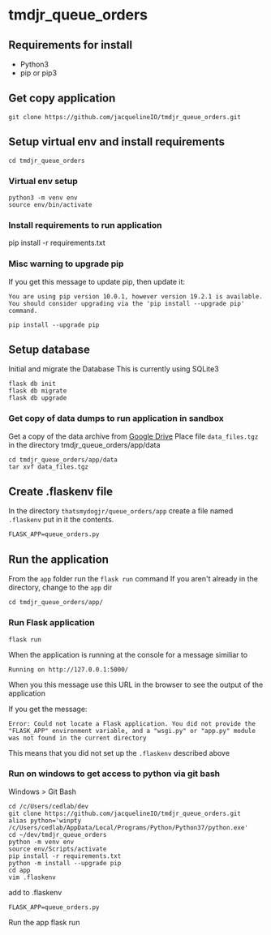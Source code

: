 # tmdjr_queue_orders

## Requirements for install
* Python3
* pip or pip3

## Get copy application
```
git clone https://github.com/jacquelineIO/tmdjr_queue_orders.git
```

## Setup virtual env and install requirements
```
cd tmdjr_queue_orders
```
### Virtual env setup
```
python3 -m venv env
source env/bin/activate
```
### Install requirements to run application
pip install -r requirements.txt

### Misc warning to upgrade pip
If you get this message to update pip, then update it:
```
You are using pip version 10.0.1, however version 19.2.1 is available.
You should consider upgrading via the 'pip install --upgrade pip' command.
```
```
pip install --upgrade pip
```
## Setup database
Initial and migrate the Database
This is currently using SQLite3
```
flask db init
flask db migrate
flask db upgrade
```

### Get copy of data dumps to run application in sandbox
Get a copy of the data archive from [Google Drive](https://drive.google.com/drive/u/1/folders/1nAblU72qlTKgcTMgJ-00r5Zy8aVf8Ffc)
Place file `data_files.tgz` in the directory tmdjr_queue_orders/app/data
```
cd tmdjr_queue_orders/app/data
tar xvf data_files.tgz
```

## Create .flaskenv file 
In the directory `thatsmydogjr/queue_orders/app` create a file named `.flaskenv`
put in it the contents.
```
FLASK_APP=queue_orders.py
```

## Run the application
From the `app` folder run the `flask run` command
If you aren't already in the directory, change to the `app` dir
```
cd tmdjr_queue_orders/app/
```
### Run Flask application
```
flask run
```
When the application is running at the console for a message similiar to
```
Running on http://127.0.0.1:5000/
```
When you this message use this URL in the browser to see the output of the application

If you get the message:
```
Error: Could not locate a Flask application. You did not provide the "FLASK_APP" environment variable, and a "wsgi.py" or "app.py" module was not found in the current directory
```
This means that you did not set up the `.flaskenv` described above

### Run on windows to get access to python via git bash

Windows > Git Bash
```
cd /c/Users/cedlab/dev
git clone https://github.com/jacquelineIO/tmdjr_queue_orders.git
alias python='winpty /c/Users/cedlab/AppData/Local/Programs/Python/Python37/python.exe'
cd ~/dev/tmdjr_queue_orders
python -m venv env
source env/Scripts/activate
pip install -r requirements.txt
python -m install --upgrade pip
cd app
vim .flaskenv
```
add to .flaskenv
```
FLASK_APP=queue_orders.py
```
Run the app
flask run
```    
